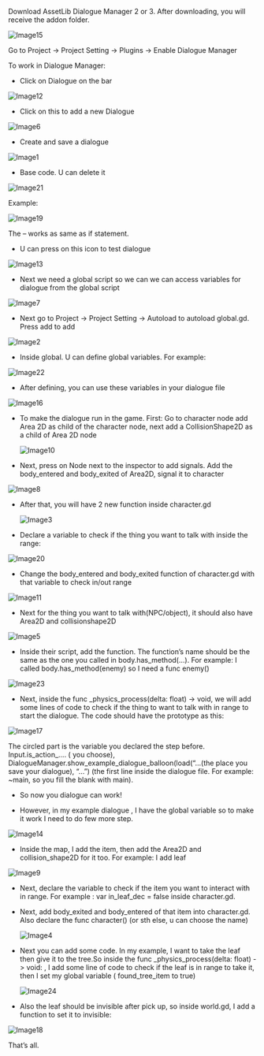 Download AssetLib Dialogue Manager 2 or 3. After downloading, you will receive the addon folder. 

![Image15](images/image15.png)

Go to Project -> Project Setting -> Plugins -> Enable Dialogue Manager

To work in Dialogue Manager:

- Click on Dialogue on the bar

![Image12](images/image12.png)

- Click on this to add a new Dialogue

![Image6](images/image6.png)

- Create and save a dialogue



![Image1](images/image1.png)



- Base code. U can delete it 

![Image21](images/image21.png)

Example:

![Image19](images/image19.png)

The – works as same as if statement.

- U can press on this icon to test dialogue

![Image13](images/image13.png)

- Next we need a global script so we can we can access variables for dialogue from the global script

![Image7](images/image7.png)

- Next go to Project -> Project Setting -> Autoload to autoload global.gd. Press add to add

![Image2](images/image2.png)

- Inside global. U can define global variables. For example:

![Image22](images/image22.png)

- After defining, you can use these variables in your dialogue file

![Image16](images/image16.png)

- To make the dialogue run in the game. First: Go to character node add Area 2D as child of the character node, next add a CollisionShape2D as a child of Area 2D node

  ![Image10](images/image10.png)

- Next, press on Node next to the inspector to add signals. Add the body_entered and body_exited of Area2D, signal it to character

![Image8](images/image8.png)

- After that, you will have 2 new function inside character.gd

  ![Image3](images/image3.png)

- Declare a variable to check if the thing you want to talk with inside the range:

![Image20](images/image20.png)

- Change the body_entered and body_exited function of character.gd with that variable to check in/out range

![Image11](images/image11.png)

- Next for the thing you want to talk with(NPC/object), it should also have Area2D and collisionshape2D

![Image5](images/image5.png)

- Inside their script, add the function. The function’s name should be the same as the one you called in body.has_method(…). For example: I called body.has_method(enemy) so I need a func enemy()

![Image23](images/image23.png)



- Next, inside the func _physics_process(delta: float) -> void, we will add some lines of code to check if the thing to want to talk with in range to start the dialogue. The code should have the prototype as this: 

![Image17](images/image17.png)

The circled part is the variable you declared the step before. Input.is_action_.... ( you choose), DialogueManager.show_example_dialogue_balloon(load(“…(the place you save your dialogue), “…”) (the first line inside the dialogue file. For example: ~main, so you fill the blank with main).

- So now you dialogue can work!

- However, in my example dialogue , I have the global variable so to make it work I need to do few more step.

![Image14](images/image14.png)

- Inside the map, I add the item, then add the Area2D and collision_shape2D for it too. For example: I add leaf

![Image9](images/image9.png)

- Next, declare the variable to check if the item you want to interact with in range. For example : var in_leaf_dec = false inside character.gd.

- Next, add body_exited and body_entered of that item into character.gd. Also declare the func character() (or sth else, u can choose the name)

  ![Image4](images/image4.png)

 

- Next you can add some code. In my example, I want to take the leaf then give it to the tree.So inside the func _physics_process(delta: float) -> void: , I add some line of code to check if the leaf is in range to take it, then I set my global variable ( found_tree_item to true)

  ![Image24](images/image24.png)

- Also the leaf should be invisible after pick up, so inside world.gd, I add a function to set it to invisible: 

![Image18](images/image18.png)

That’s all.
